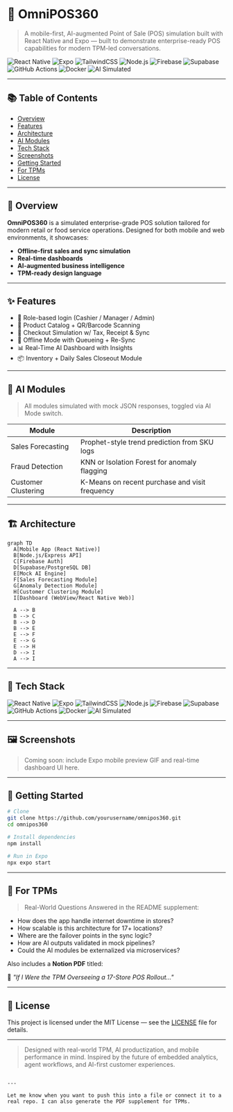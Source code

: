 # 🔄 OmniPOS360

> A mobile-first, AI-augmented Point of Sale (POS) simulation built with React Native and Expo — built to demonstrate enterprise-ready POS capabilities for modern TPM-led conversations.

![React Native](https://img.shields.io/badge/Frontend-React%20Native-61DAFB?style=for-the-badge&logo=react)
![Expo](https://img.shields.io/badge/Mobile-Expo-000020?style=for-the-badge&logo=expo)
![TailwindCSS](https://img.shields.io/badge/Styling-TailwindCSS-06B6D4?style=for-the-badge&logo=tailwindcss)
![Node.js](https://img.shields.io/badge/API-Node.js-339933?style=for-the-badge&logo=nodedotjs)
![Firebase](https://img.shields.io/badge/Backend-Firebase-FFCA28?style=for-the-badge&logo=firebase)
![Supabase](https://img.shields.io/badge/Database-Supabase-3ECF8E?style=for-the-badge&logo=supabase)
![GitHub Actions](https://img.shields.io/badge/CI%2FCD-GitHub%20Actions-2088FF?style=for-the-badge&logo=githubactions)
![Docker](https://img.shields.io/badge/DevOps-Docker-2496ED?style=for-the-badge&logo=docker)
![AI Simulated](https://img.shields.io/badge/AI%20Modules-Simulated-blueviolet?style=for-the-badge&logo=openai)

---

## 📚 Table of Contents

- [Overview](#-overview)
- [Features](#-features)
- [Architecture](#-architecture)
- [AI Modules](#-ai-modules)
- [Tech Stack](#-tech-stack)
- [Screenshots](#-screenshots)
- [Getting Started](#-getting-started)
- [For TPMs](#-for-tpms)
- [License](#-license)

---

## 📖 Overview

**OmniPOS360** is a simulated enterprise-grade POS solution tailored for modern retail or food service operations. Designed for both mobile and web environments, it showcases:

- **Offline-first sales and sync simulation**
- **Real-time dashboards**
- **AI-augmented business intelligence**
- **TPM-ready design language**

---

## ✨ Features

- 🔐 Role-based login (Cashier / Manager / Admin)
- 🛒 Product Catalog + QR/Barcode Scanning
- 🧾 Checkout Simulation w/ Tax, Receipt & Sync
- 🚫 Offline Mode with Queueing + Re-Sync
- 📊 Real-Time AI Dashboard with Insights
- 📦 Inventory + Daily Sales Closeout Module

---

## 🧠 AI Modules

> All modules simulated with mock JSON responses, toggled via AI Mode switch.

| Module              | Description                                      |
|---------------------|--------------------------------------------------|
| Sales Forecasting   | Prophet-style trend prediction from SKU logs     |
| Fraud Detection     | KNN or Isolation Forest for anomaly flagging     |
| Customer Clustering | K-Means on recent purchase and visit frequency   |

---

## 🏗️ Architecture

```mermaid
graph TD
  A[Mobile App (React Native)]
  B[Node.js/Express API]
  C[Firebase Auth]
  D[Supabase/PostgreSQL DB]
  E[Mock AI Engine]
  F[Sales Forecasting Module]
  G[Anomaly Detection Module]
  H[Customer Clustering Module]
  I[Dashboard (WebView/React Native Web)]

  A --> B
  B --> C
  B --> D
  B --> E
  E --> F
  E --> G
  E --> H
  D --> I
  A --> I

````

---

## 🧩 Tech Stack

![React Native](https://img.shields.io/badge/Frontend-React%20Native-61DAFB?style=for-the-badge\&logo=react)
![Expo](https://img.shields.io/badge/Mobile-Expo-000020?style=for-the-badge\&logo=expo)
![TailwindCSS](https://img.shields.io/badge/Styling-TailwindCSS-06B6D4?style=for-the-badge\&logo=tailwindcss)
![Node.js](https://img.shields.io/badge/API-Node.js-339933?style=for-the-badge\&logo=nodedotjs)
![Firebase](https://img.shields.io/badge/Backend-Firebase-FFCA28?style=for-the-badge\&logo=firebase)
![Supabase](https://img.shields.io/badge/Database-Supabase-3ECF8E?style=for-the-badge\&logo=supabase)
![GitHub Actions](https://img.shields.io/badge/CI%2FCD-GitHub%20Actions-2088FF?style=for-the-badge\&logo=githubactions)
![Docker](https://img.shields.io/badge/DevOps-Docker-2496ED?style=for-the-badge\&logo=docker)
![AI Simulated](https://img.shields.io/badge/AI%20Modules-Simulated-blueviolet?style=for-the-badge\&logo=openai)

---

## 🖼️ Screenshots

> Coming soon: include Expo mobile preview GIF and real-time dashboard UI here.

---

## 🚀 Getting Started

```bash
# Clone
git clone https://github.com/yourusername/omnipos360.git
cd omnipos360

# Install dependencies
npm install

# Run in Expo
npx expo start
```

---

## 🧭 For TPMs

> Real-World Questions Answered in the README supplement:

* How does the app handle internet downtime in stores?
* How scalable is this architecture for 17+ locations?
* Where are the failover points in the sync logic?
* How are AI outputs validated in mock pipelines?
* Could the AI modules be externalized via microservices?

Also includes a **Notion PDF** titled:

📌 *"If I Were the TPM Overseeing a 17-Store POS Rollout..."*

---

## 📄 License

This project is licensed under the MIT License — see the [LICENSE](LICENSE) file for details.

---

> Designed with real-world TPM, AI productization, and mobile performance in mind.
> Inspired by the future of embedded analytics, agent workflows, and AI-first customer experiences.

```

---

Let me know when you want to push this into a file or connect it to a real repo. I can also generate the PDF supplement for TPMs.
```
